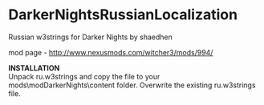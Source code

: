 # DarkerNightsRussianLocalization
Russian w3strings for Darker Nights by shaedhen

mod page - http://www.nexusmods.com/witcher3/mods/994/

<b>INSTALLATION</b><br>
Unpack ru.w3strings and copy the file to your mods\modDarkerNights\content folder. Overwrite the existing ru.w3strings file.
